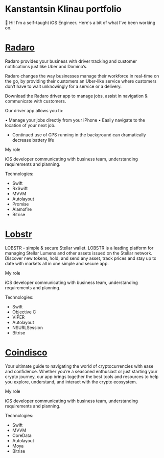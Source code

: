 # Kanstantsin Klinau portfolio
👋 Hi! I'm a self-taught iOS Engineer. Here's a bit of what I've been working on.

# [Radaro](https://apps.apple.com/au/app/radaro/id1131126957)

Radaro provides your business with driver tracking and customer notifications just like Uber and Domino’s.

Radaro changes the way businesses manage their workforce in real-time on the go, by providing their customers an Uber-like service where customers don’t have to wait unknowingly for a service or a delivery.

Download the Radaro driver app to manage jobs, assist in navigation & communicate with customers.

Our driver app allows you to:

• Manage your jobs directly from your iPhone
• Easily navigate to the location of your next job.

* Continued use of GPS running in the background can dramatically decrease battery life

My role

iOS developer communicating with business team, understanding requirements and planning.

Technologies:

- Swift
- RxSwift
- MVVM
- Autolayout
- Promise
- Alamofire
- Bitrise

# [Lobstr](https://apps.apple.com/us/app/lobstr-stellar-lumens-wallet/id1404357892)

LOBSTR - simple & secure Stellar wallet.
LOBSTR is a leading platform for managing Stellar Lumens and other assets issued on the Stellar network.
Discover new tokens, hold, and send any asset, track prices and stay up to date with markets all in one simple and secure app.

My role

iOS developer communicating with business team, understanding requirements and planning.

Technologies:

- Swift
- Objective C
- VIPER
- Autolayout
- NSURLSession
- Bitrise

# [Coindisco](https://apps.apple.com/us/app/coindisco/id6445888906)

Your ultimate guide to navigating the world of cryptocurrencies with ease and confidence. Whether you’re a seasoned enthusiast or just starting your crypto journey, our app brings together the best tools and resources to help you explore, understand, and interact with the crypto ecosystem.

My role

iOS developer communicating with business team, understanding requirements and planning.

Technologies:

- Swift
- MVVM
- CoreData
- Autolayout
- Moya
- Bitrise
